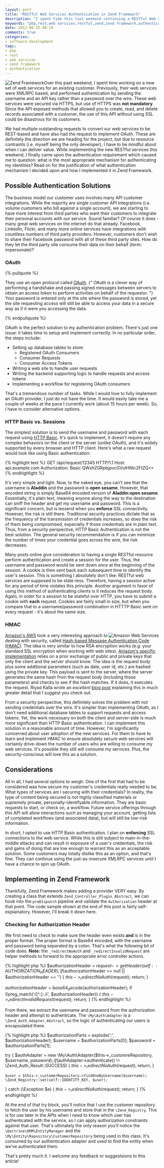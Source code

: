 ```yaml
---
layout: post
title: "RESTful Web Services Authentication in Zend Framework"
description: "I spent time this last weekend continuing a RESTful Web Services project for a customer of mine. One of the features I needed to implement was authentication. This post describes the reasoning behind my choice of authentication mechanism and how to implement in Zend Framework."
keywords: "php,rest,web services,restful,zend,zend framework,authentication,basic"
date: 2012-06-25 08:10
comments: true
categories: 
- software development
tags:
- php
- rest
- web services
- zend framework
- authentication
---
```


<img style="float: left" src="/images/posts/2012-06-25-restful-web-services-authentication-with-zend-framework/zendframework-logo.png" alt="Zend Framework" />

Over this past weekend, I spent time working on a new set of web services for an existing customer. Previously, their web services were XMLRPC based, and performed authentication by sending the username and an API key rather than a password over the wire. These web services were secured via HTTPS, but use of HTTPS was <strong>not mandatory</strong>. Since the API exposed methods that allowed you to create, read, and delete records associated with a customer, the use of this API without using SSL could be disastrous for its customers. 

We had multiple outstanding requests to convert our web services to be REST-based and have also had the request to implement OAuth. These are definitely the direction we are heading for the project, but due to resource contraints (i.e. myself being the only developer), I have to be mindful about when I can deliver value. While implementing the new RESTful services this weekend, I finally came upon the authentication requirement which caused me to question: what is the most appropriate mechanism for authenticating my identities? Read on for the justification of what authentication mechanism I decided upon and how I implemented it in Zend Framework.
<!--more-->
<h2>Possible Authentication Solutions</h2>

The business model our customer uses involves many API customer integrations. While the majority are single customer API integrations (i.e. volume customers who bill against a single account), we are starting to have more interest from third parties who want their customers to integrate their personal accounts with our service. Sound familiar? Of course it does - many great web services on the internet do that already. Facebook, LinkedIn, Flickr, and many more online services have integrations with countless numbers of third party providers. However, customers don't wish to share their Facebook password with all of these third party sites. How do they let the third party site consume their data on their behalf (term: impersonate)?

<h3>OAuth</h3>

{% pullquote %}

They use an open protocol called <a href="http://oauth.net/" target="_blank">OAuth</a>. {" OAuth is a clever way of performing a handshake and passing signed messages between servers to obtain an access token to perform activities on behalf of the requestor. "} Your password is entered only at the site where the password is stored, yet the site requesting access will still be able to access your data in a secure way as if it were you accessing the data. 

{% endpullquote %}

OAuth is the perfect solution to my authentication problem. There's just one issue: it takes time to setup and implement correctly. In no particular order, the steps include:
<ul>
<li>Setting up database tables to store:
<ul>
<li>Registered OAuth Consumers</li>
<li>Consumer Requests</li>
<li>Consumer Access Tokens</li>
</ul></li>
<li>Writing a web site to handle user requests</li>
<li>Writing the backend supporting logic to handle requests and access tokens</li>
<li>Implementing a workflow for registering OAuth consumers</li>
</ul>
That's a tremendous number of tasks. While I would love to fully implement an OAuth provider, I just do not have the time. It would easily take me a couple of weeks at the pace I currently work (about 15 hours per week). So, I have to consider alternative options. 

<h3>HTTP Basic vs. Sessions</h3>

The simplest solution is to send the username and password with each request using <a href="http://en.wikipedia.org/wiki/Basic_access_authentication" target="_blank">HTTP Basic</a>. It's quick to implement, it doesn't require any complex behaviors on the client or the server (unlike OAuth), and it's widely supported by every browser and HTTP client. Here's what a raw request would look like using Basic authentication:

{% highlight text %}
GET /api/request/12345 HTTP/1.1
Host: api.example.com
Authorization: Basic QWxhZGRpbjpvcGVuIHNlc2FtZQ==
{% endhighlight %}

It's very simple and light. Now, to the naked eye, you can't see that the username is <strong>Aladdin</strong> and the password is <strong>open sesame</strong>. However, that encoded string is simply Base64 encoded version of <strong>Aladdin:open sesame</strong>. Essentially, it's plain text, meaning anyone along the way to the destination can sniff the header and get my username and password. This is a significant concern, but is lessend when you <strong>enforce</strong> SSL connectivity. However, the risk is still there. Traditional security practices dictate that as the frequency of the transmission of credentials increases, so does the risk of them being compromised, especially if those credentials are in plain text. Thus, from a security perspective, HTTP Basic Authentication is not the best solution. The general security recommendation is if you can minimize the number of times your credential goes across the wire, the risk decreases. 

Many posts online give consideration to having a single RESTful resource perform authentication and create a session for the user. Thus, the username and password would be sent down <em>once</em> at the beginning of the session. A cookie is then sent back each subsequent time to identify the user's session. This is something I absolutely don't like: RESTful web services are supposed to be state-less. Therefore, having a session active for any period of time violates this principle. Another argument in favor of using this method of authenticating clients is it reduces the request body. Again, in order for a session to be stateful over HTTP, you have to submit a cookie with <strong>each</strong> request. Cookies are fairly small in size, but when you compare that to a username/password combination in HTTTP Basic sent on every request - it's about the same size. 

<h3>HMAC</h3>

<img style="float: right" src="/images/posts/2012-06-25-restful-web-services-authentication-with-zend-framework/amazon-web-services-logo.png" alt="Amazon Web Services" />

<a href="http://aws.amazon.com/" target="_blank">Amazon's AWS</a> took a very interesting approach to dealing with security, called <a href="http://en.wikipedia.org/wiki/Hash-based_message_authentication_code" target="_blank">Hash-based Message Authentication Code (HMAC)</a>. The idea is very similar to how RSA encryption works (e.g. your standard SSL encryption when working with web sites). <a href="http://docs.amazonwebservices.com/AmazonS3/latest/dev/RESTAuthentication.html" target="_blank">Amazon's specific implementation</a> relies on a prior exchange of public and private keys that only the client and the server should know. The idea is the request body plus some additional parameters (such as date, user id, etc.) are hashed using the private key. This payload is sent to the server, where the server generates the same hash from the request body (including those parameters) and checks to see if the hash matches. If it does, it executes the request. Riyad Kalla wrote an <em>excellent</em> <a href="http://www.thebuzzmedia.com/designing-a-secure-rest-api-without-oauth-authentication" target="_blank">blog post</a> explaining this in much greater detail that I suggest you check out.

From a security perspective, this definitely solves the problem with not sending credentials over the wire. It's simpler than implementing OAuth, as I don't need additional database tables to support requests and access tokens. Yet, the work necessary on <em>both</em> the client and server-side is much more significant than HTTP Basic authentication. I can implement this solution in a reasonable amount of time. However, I'm significantly concerned about user adoption of the new services. For them to have to learn and implement HMAC to ensure absolutely secure web services will certainly drive-down the number of users who are willing to consume my web services. It's possible they still will consume my services. Plus, the security-conscious will love this as a solution. 

<h2>Considerations</h2>

All in all, I had several options to weigh. One of the first that had to be considered was how secure my customer's credentials really needed to be. What types of services am I securing with their credentials? In reality, the type of content being secured is <em>not</em> highly classified materials or supremely private, personally-identifyable information. They are basic requests to start, or check on, a workflow. Future service offerings through this API will allow interactions such as managing your account, getting lists of completed workflows (and associated data), but will still be low-risk information. 

In short, I opted to use HTTP Basic authentication. I plan on <strong>enforcing</strong> SSL connections to the web service. While this is still subject to main-in-the-middle attacks and can result in exposure of a user's credentials, the risk and gains of doing that are low enough to warrant this as an acceptable solution. Some customers may totally dislike this as an option, and that's fine. They can continue using the just-as-insecure XMLRPC services until I have a chance to spin up OAuth. 

<h2>Implementing in Zend Framework</h2>

Thankfully, Zend Framework makes adding a provider VERY easy. By creating a class that extends <code>Zend_Controller_Plugin_Abstract</code>, we can hook into the <code>preDispatch</code> pipeline and validate the <code>Authorization</code> header at that point. The code sample shown at the end of this post is fairly self-explainatory. However, I'll break it down here. 

<h3>Checking for Authorization Header</h3>

We first need to check to make sure the header even exists <strong>and</strong> is in the proper format. The proper format is Base64 encoded, with the username and password being separated by a colon. That's what the following bit of code does. <strong>Note:</strong> the <code>_redirectNoAuth</code> and <code>_redirectInvalidRequest</code> are helper methods to forward to the appropriate error controller actions.

{% highlight php %}
$authorizationHeader = $request->getHeader(self::AUTHORIZATION_HEADER); 
if ($authorizationHeader == null || $authorizationHeader == '') {
    $this->_redirectNoAuth($request);
    return;
}

$authorizationHeader = base64_decode($authorizationHeader);
if (!preg_match('/[^\:]*\:.*/i', $authorizationHeader)) {
    $this->_redirectInvalidRequest($request);
    return;
}
{% endhighlight %}

From there, we extract the username and password from the authorization header and attempt to authenticate. The <code>\My\Auth\Adapter</code> is a <code>\Zend_Auth_Adapter_Abstract</code>, so the logic of authenticating our users is encapsulated there. 

{% highlight php %}
$authorizationParts = explode(':', $authorizationHeader);
$username = $authorizationParts[0];
$password = $authorizationParts[1];

try {
    $authAdapter = new \My\Auth\Adapter($this->_customreRepository, $username, $password);
    if ($authAdapter->authenticate() != \Zend_Auth_Result::SUCCESS) {
        $this->_redirectNoAuth($request);
        return;
    }

    $user = $this->_customerRepository->findOneByUsername($username);
    \Zend_Registry::set(self::IDENTITY_KEY, $user);
} catch (\Exception $e) {
    $this->_redirectNoAuth($request);
    return;
}
{% endhighlight %}

At the end of that try block, you'll notice that I use the customer repository to fetch the user by his username and store that in the <code>\Zend_Registry</code>. This is for use later in the APIs when I need to know which user has authenticated with the service, so I can apply authorization constraints against that user. That's ultimately the only reason you'll notice the <code>\Doctrine\ORM\EntityManager</code> and the <code>\My\Entity\Repository\CustomerRepository</code> being used in this class. It's consumed by our authentication adapter and used to find the entity when we've authenticated them.

That's pretty much it. I welcome any feedback or suggestsions to this article!
